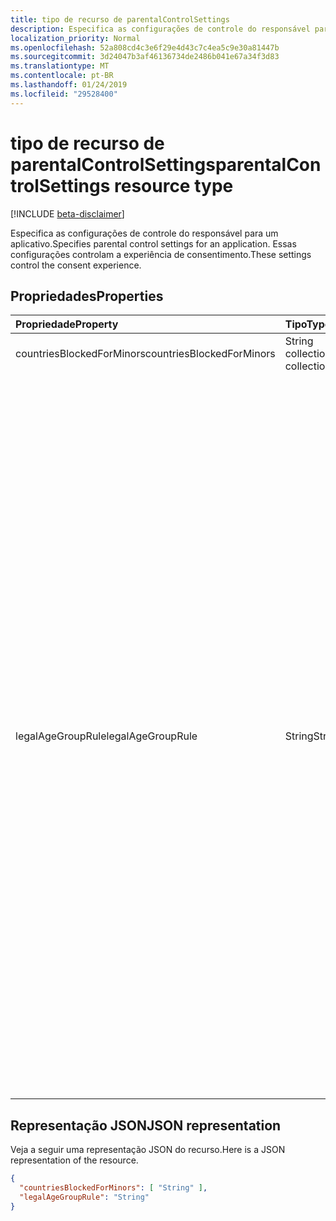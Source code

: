 ```yaml
---
title: tipo de recurso de parentalControlSettings
description: Especifica as configurações de controle do responsável para um aplicativo. Essas configurações controlam a experiência de consentimento.
localization_priority: Normal
ms.openlocfilehash: 52a808cd4c3e6f29e4d43c7c4ea5c9e30a81447b
ms.sourcegitcommit: 3d24047b3af46136734de2486b041e67a34f3d83
ms.translationtype: MT
ms.contentlocale: pt-BR
ms.lasthandoff: 01/24/2019
ms.locfileid: "29528400"
---
```

# <a name="parentalcontrolsettings-resource-type"></a><span data-ttu-id="195d7-104">tipo de recurso de parentalControlSettings</span><span class="sxs-lookup"><span data-stu-id="195d7-104">parentalControlSettings resource type</span></span>

[!INCLUDE [beta-disclaimer](../../includes/beta-disclaimer.md)]

<span data-ttu-id="195d7-105">Especifica as configurações de controle do responsável para um aplicativo.</span><span class="sxs-lookup"><span data-stu-id="195d7-105">Specifies parental control settings for an application.</span></span> <span data-ttu-id="195d7-106">Essas configurações controlam a experiência de consentimento.</span><span class="sxs-lookup"><span data-stu-id="195d7-106">These settings control the consent experience.</span></span>

## <a name="properties"></a><span data-ttu-id="195d7-107">Propriedades</span><span class="sxs-lookup"><span data-stu-id="195d7-107">Properties</span></span>

| <span data-ttu-id="195d7-108">Propriedade</span><span class="sxs-lookup"><span data-stu-id="195d7-108">Property</span></span> | <span data-ttu-id="195d7-109">Tipo</span><span class="sxs-lookup"><span data-stu-id="195d7-109">Type</span></span> | <span data-ttu-id="195d7-110">Descrição</span><span class="sxs-lookup"><span data-stu-id="195d7-110">Description</span></span> |
:---------------|:--------|:----------|
|<span data-ttu-id="195d7-111">countriesBlockedForMinors</span><span class="sxs-lookup"><span data-stu-id="195d7-111">countriesBlockedForMinors</span></span>|<span data-ttu-id="195d7-112">String collection</span><span class="sxs-lookup"><span data-stu-id="195d7-112">String collection</span></span>| <span data-ttu-id="195d7-113">Especifica os [códigos de país ISO de duas letras](https://www.iso.org/iso-3166-country-codes.html).</span><span class="sxs-lookup"><span data-stu-id="195d7-113">Specifies the [two-letter ISO country codes](https://www.iso.org/iso-3166-country-codes.html).</span></span> <span data-ttu-id="195d7-114">Acesso ao aplicativo será bloqueado para menores dos países especificados na lista.</span><span class="sxs-lookup"><span data-stu-id="195d7-114">Access to the application will be blocked for minors from the countries specified in this list.</span></span>|
|<span data-ttu-id="195d7-115">legalAgeGroupRule</span><span class="sxs-lookup"><span data-stu-id="195d7-115">legalAgeGroupRule</span></span>| <span data-ttu-id="195d7-116">String</span><span class="sxs-lookup"><span data-stu-id="195d7-116">String</span></span> | <span data-ttu-id="195d7-117">Especifica a regra de grupo de idade legais que se aplica a usuários do aplicativo.</span><span class="sxs-lookup"><span data-stu-id="195d7-117">Specifies the legal age group rule that applies to users of the app.</span></span> <span data-ttu-id="195d7-118">Pode ser definido como um dos seguintes valores:</span><span class="sxs-lookup"><span data-stu-id="195d7-118">Can be set to one of the following values:</span></span> <table><tr><th><span data-ttu-id="195d7-119">Valor</span><span class="sxs-lookup"><span data-stu-id="195d7-119">Value</span></span></th><th><span data-ttu-id="195d7-120">Descrição</span><span class="sxs-lookup"><span data-stu-id="195d7-120">Description</span></span></th></tr><tr><td><span data-ttu-id="195d7-121">Permitir</span><span class="sxs-lookup"><span data-stu-id="195d7-121">Allow</span></span></td><td><span data-ttu-id="195d7-122">Padrão.</span><span class="sxs-lookup"><span data-stu-id="195d7-122">Default.</span></span> <span data-ttu-id="195d7-123">Impõe o mínimo legal.</span><span class="sxs-lookup"><span data-stu-id="195d7-123">Enforces the legal minimum.</span></span> <span data-ttu-id="195d7-124">Isso significa que o consentimento dos pais é necessário para menores na União Europeia e Coreia.</span><span class="sxs-lookup"><span data-stu-id="195d7-124">This means parental consent is required for minors in the European Union and Korea.</span></span></td></tr><tr><td><span data-ttu-id="195d7-125">RequireConsentForPrivacyServices</span><span class="sxs-lookup"><span data-stu-id="195d7-125">RequireConsentForPrivacyServices</span></span></td><td><span data-ttu-id="195d7-126">Impõe o usuário para especificar a data de nascimento esteja em conformidade com as regras de COPPA.</span><span class="sxs-lookup"><span data-stu-id="195d7-126">Enforces the user to specify date of birth to comply with COPPA rules.</span></span> </td></tr><tr><td><span data-ttu-id="195d7-127">RequireConsentForMinors</span><span class="sxs-lookup"><span data-stu-id="195d7-127">RequireConsentForMinors</span></span></td><td><span data-ttu-id="195d7-128">Requer o consentimento dos pais para anos abaixo 18, independentemente das regras de país secundárias.</span><span class="sxs-lookup"><span data-stu-id="195d7-128">Requires parental consent for ages below 18, regardless of country minor rules.</span></span></td></tr><tr><td><span data-ttu-id="195d7-129">RequireConsentForKids</span><span class="sxs-lookup"><span data-stu-id="195d7-129">RequireConsentForKids</span></span></td><td><span data-ttu-id="195d7-130">Requer o consentimento dos pais para anos abaixo 14, independentemente das regras de país secundárias.</span><span class="sxs-lookup"><span data-stu-id="195d7-130">Requires parental consent for ages below 14, regardless of country minor rules.</span></span></td></tr><tr><td><span data-ttu-id="195d7-131">BlockMinors</span><span class="sxs-lookup"><span data-stu-id="195d7-131">BlockMinors</span></span></td><td><span data-ttu-id="195d7-132">Menores de blocos de usar o aplicativo.</span><span class="sxs-lookup"><span data-stu-id="195d7-132">Blocks minors from using the app.</span></span></td></tr></table> |

## <a name="json-representation"></a><span data-ttu-id="195d7-133">Representação JSON</span><span class="sxs-lookup"><span data-stu-id="195d7-133">JSON representation</span></span>
<span data-ttu-id="195d7-134">Veja a seguir uma representação JSON do recurso.</span><span class="sxs-lookup"><span data-stu-id="195d7-134">Here is a JSON representation of the resource.</span></span>

```json
{
  "countriesBlockedForMinors": [ "String" ],
  "legalAgeGroupRule": "String"
}

```
<!--
{
  "type": "#page.annotation",
  "suppressions": [
    "Error: /api-reference/beta/resources/parentalcontrolsettings.md:\r\n      Exception processing links.\r\n    System.ArgumentException: Link Definition was null. Link text: !INCLUDE [beta-disclaimer](../../includes/beta-disclaimer.md)\r\n      at ApiDoctor.Validation.DocFile.get_LinkDestinations()\r\n      at ApiDoctor.Validation.DocSet.ValidateLinks(Boolean includeWarnings, String[] relativePathForFiles, IssueLogger issues, Boolean requireFilenameCaseMatch, Boolean printOrphanedFiles)"
  ]
}
-->
